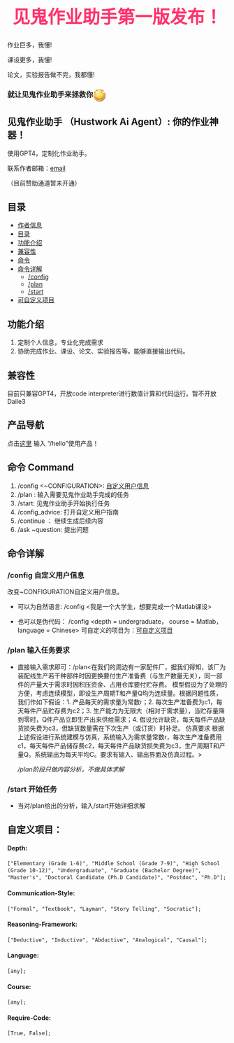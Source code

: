 # <span><h1 style = "font-family: garamond; font-size: 40px; font-style: normal; letter-spcaing: 3px; color :#fe346e; border-radius: 100px 100px; text-align:center"> 见鬼作业助手第一版发布！</h1></span>
作业巨多，我懂!

课设更多，我懂!

论文，实验报告做不完，我都懂!
### 就让见鬼作业助手来拯救你<img src="./laugh.png" width = "30" height = "30"  align=center />

## 见鬼作业助手 （Hustwork Ai Agent）: 你的作业神器！
使用GPT4，定制化作业助手。

联系作者邮箱：[email](mailto:huangjy6666@gmail.com)

（目前赞助通道暂未开通）

## 目录

- [作者信息](#不合理作业助手-hustwork-ai-agent-你的作业神器)
- [目录](#目录)
- [功能介绍](#功能介绍)
- [兼容性](#兼容性)
- [命令](#命令-command)
- [命令详解](#命令详解)
  - [/config](#config-自定义用户信息)
  - [/plan](#plan-输入任务要求)
  - [/start](#start-开始任务)
- [可自定义项目](#自定义项目)

## 功能介绍
1. 定制个人信息，专业化完成需求
2. 协助完成作业、课设、论文、实验报告等。能够直接输出代码。

## 兼容性
目前只兼容GPT4，开放code interpreter进行数值计算和代码运行。暂不开放Daile3

## 产品导航
点击[这里](https://chat.openai.com/g/g-86LEMyAI0-homework-ai-agent) 输入 “/hello”使用产品！


## 命令 Command
1. /config <~CONFIGURATION>: [自定义用户信息](#config-自定义用户信息)
2. /plan <topic>: 输入需要见鬼作业助手完成的任务
3. /start: 见鬼作业助手开始执行任务
4. /config_advice: 打开自定义用户指南
5. /continue ： 继续生成后续内容
6. /ask ~question: 提出问题

## 命令详解
### /config 自定义用户信息
改变~CONFIGURATION自定义用户信息。
- 可以为自然语言:
    /config <我是一个大学生，想要完成一个Matlab课设>

- 也可以是伪代码：
    /config <depth = undergraduate， course = Matlab， language = Chinese>
可自定义的项目为：[可自定义项目](#自定义项目)

### /plan 输入任务要求
- 直接输入需求即可：/plan<在我们的周边有一家配件厂，据我们得知，该厂为装配线生产若干种部件时因更换要付生产准备费（与生产数量无关），同一部件的产量大于需求时因积压资金、占用仓库要付贮存费。
模型假设为了处理的方便，考虑连续模型，即设生产周期T和产量Q均为连续量。根据问题性质，我们作如下假设：1.	产品每天的需求量为常数r；2.	每次生产准备费为c1，每天每件产品贮存费为c2；3.	生产能力为无限大（相对于需求量），当贮存量降到零时，Q件产品立即生产出来供给需求；4.	假设允许缺货，每天每件产品缺货损失费为c3，但缺货数量需在下次生产（或订货）时补足。
仿真要求  根据上述假设进行系统建模与仿真，系统输入为需求量常数r，每次生产准备费用c1，每天每件产品储存费c2，每天每件产品缺货损失费为c3，生产周期T和产量Q。系统输出为每天平均C。要求有输入、输出界面及仿真过程。>

  */plan阶段只做内容分析，不做具体求解*    

### /start 开始任务
- 当对/plan给出的分析，输入/start开始详细求解

## 自定义项目：
#### Depth:
    ["Elementary (Grade 1-6)", "Middle School (Grade 7-9)", "High School (Grade 10-12)", "Undergraduate", "Graduate (Bachelor Degree)", "Master's", "Doctoral Candidate (Ph.D Candidate)", "Postdoc", "Ph.D"];

#### Communication-Style:
    ["Formal", "Textbook", "Layman", "Story Telling", "Socratic"]; 
#### Reasoning-Framework:
    ["Deductive", "Inductive", "Abductive", "Analogical", "Causal"]; 
#### Language: 
    [any];
#### Course: 
    [any];
#### Require-Code: 
    [True, False];